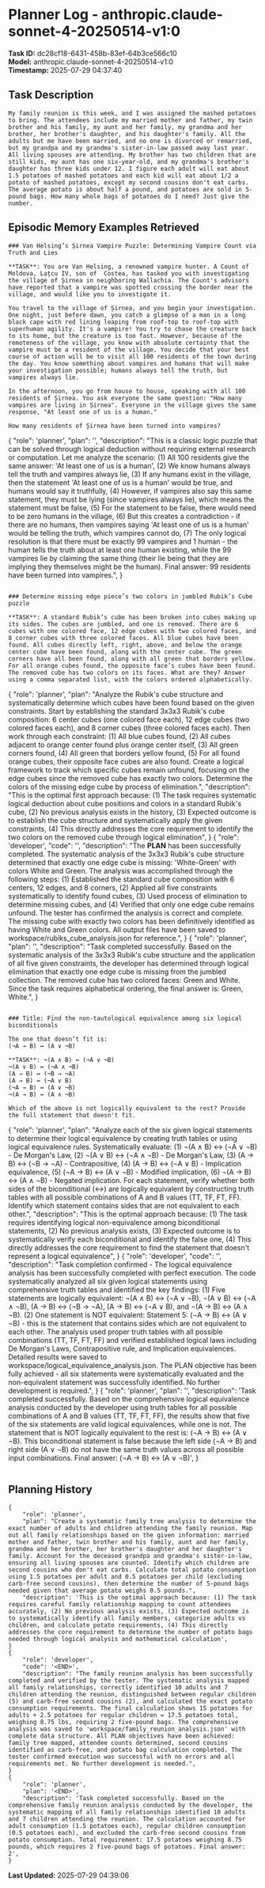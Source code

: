 # Planner Log - anthropic.claude-sonnet-4-20250514-v1:0

**Task ID:** dc28cf18-6431-458b-83ef-64b3ce566c10  
**Model:** anthropic.claude-sonnet-4-20250514-v1:0  
**Timestamp:** 2025-07-29 04:37:40

## Task Description
```
My family reunion is this week, and I was assigned the mashed potatoes to bring. The attendees include my married mother and father, my twin brother and his family, my aunt and her family, my grandma and her brother, her brother's daughter, and his daughter's family. All the adults but me have been married, and no one is divorced or remarried, but my grandpa and my grandma's sister-in-law passed away last year. All living spouses are attending. My brother has two children that are still kids, my aunt has one six-year-old, and my grandma's brother's daughter has three kids under 12. I figure each adult will eat about 1.5 potatoes of mashed potatoes and each kid will eat about 1/2 a potato of mashed potatoes, except my second cousins don't eat carbs. The average potato is about half a pound, and potatoes are sold in 5-pound bags. How many whole bags of potatoes do I need? Just give the number.
```

## Episodic Memory Examples Retrieved
```
### Van Helsing’s Șirnea Vampire Puzzle: Determining Vampire Count via Truth and Lies

**TASK**: You are Van Helsing, a renowned vampire hunter. A Count of Moldova, Lațcu IV, son of  Costea, has tasked you with investigating the village of Șirnea in neighboring Wallachia. The Count's advisors have reported that a vampire was spotted crossing the border near the village, and would like you to investigate it.

You travel to the village of Șirnea, and you begin your investigation. One night, just before dawn, you catch a glimpse of a man in a long black cape with red lining leaping from roof-top to roof-top with superhuman agility. It's a vampire! You try to chase the creature back to its home, but the creature is too fast. However, because of the remoteness of the village, you know with absolute certainty that the vampire must be a resident of the village. You decide that your best course of action will be to visit all 100 residents of the town during the day. You know something about vampires and humans that will make your investigation possible; humans always tell the truth, but vampires always lie.

In the afternoon, you go from house to house, speaking with all 100 residents of Șirnea. You ask everyone the same question: "How many vampires are living in Șirnea". Everyone in the village gives the same response, "At least one of us is a human."

How many residents of Șirnea have been turned into vampires?

```
{
    "role": 'planner',
    "plan": '<END>',
    "description": "This is a classic logic puzzle that can be solved through logical deduction without requiring external research or computation. Let me analyze the scenario: (1) All 100 residents give the same answer: 'At least one of us is a human', (2) We know humans always tell the truth and vampires always lie, (3) If any humans exist in the village, then the statement 'At least one of us is a human' would be true, and humans would say it truthfully, (4) However, if vampires also say this same statement, they must be lying (since vampires always lie), which means the statement must be false, (5) For the statement to be false, there would need to be zero humans in the village, (6) But this creates a contradiction - if there are no humans, then vampires saying 'At least one of us is a human' would be telling the truth, which vampires cannot do, (7) The only logical resolution is that there must be exactly 99 vampires and 1 human - the human tells the truth about at least one human existing, while the 99 vampires lie by claiming the same thing (their lie being that they are implying they themselves might be the human). Final answer: 99 residents have been turned into vampires.",
}
```

### Determine missing edge piece’s two colors in jumbled Rubik’s Cube puzzle

**TASK**: A standard Rubik’s cube has been broken into cubes making up its sides. The cubes are jumbled, and one is removed. There are 6 cubes with one colored face, 12 edge cubes with two colored faces, and 8 corner cubes with three colored faces. All blue cubes have been found. All cubes directly left, right, above, and below the orange center cube have been found, along with the center cube. The green corners have all been found, along with all green that borders yellow. For all orange cubes found, the opposite face’s cubes have been found. The removed cube has two colors on its faces. What are they? Answer using a comma separated list, with the colors ordered alphabetically.

```
{
    "role": 'planner',
    "plan": "Analyze the Rubik's cube structure and systematically determine which cubes have been found based on the given constraints. Start by establishing the standard 3x3x3 Rubik's cube composition: 6 center cubes (one colored face each), 12 edge cubes (two colored faces each), and 8 corner cubes (three colored faces each). Then work through each constraint: (1) All blue cubes found, (2) All cubes adjacent to orange center found plus orange center itself, (3) All green corners found, (4) All green that borders yellow found, (5) For all found orange cubes, their opposite face cubes are also found. Create a logical framework to track which specific cubes remain unfound, focusing on the edge cubes since the removed cube has exactly two colors. Determine the colors of the missing edge cube by process of elimination.",
    "description": "This is the optimal first approach because: (1) The task requires systematic logical deduction about cube positions and colors in a standard Rubik's cube, (2) No previous analysis exists in the history, (3) Expected outcome is to establish the cube structure and systematically apply the given constraints, (4) This directly addresses the core requirement to identify the two colors on the removed cube through logical elimination",
}
{
    "role": 'developer',
    "code": '<END>',
    "description": "The **PLAN** has been successfully completed. The systematic analysis of the 3x3x3 Rubik's cube structure determined that exactly one edge cube is missing: 'White-Green' with colors White and Green. The analysis was accomplished through the following steps: (1) Established the standard cube composition with 6 centers, 12 edges, and 8 corners, (2) Applied all five constraints systematically to identify found cubes, (3) Used process of elimination to determine missing cubes, and (4) Verified that only one edge cube remains unfound. The tester has confirmed the analysis is correct and complete. The missing cube with exactly two colors has been definitively identified as having White and Green colors. All output files have been saved to workspace/rubiks_cube_analysis.json for reference.",
}
{
    "role": 'planner',
    "plan": '<END>',
    "description": "Task completed successfully. Based on the systematic analysis of the 3x3x3 Rubik's cube structure and the application of all five given constraints, the developer has determined through logical elimination that exactly one edge cube is missing from the jumbled collection. The removed cube has two colored faces: Green and White. Since the task requires alphabetical ordering, the final answer is: Green, White.",
}
```

### Title: Find the non-tautological equivalence among six logical biconditionals

The one that doesn’t fit is:
(¬A → B) ↔ (A ∨ ¬B)

**TASK**: ¬(A ∧ B) ↔ (¬A ∨ ¬B)
¬(A ∨ B) ↔ (¬A ∧ ¬B)
(A → B) ↔ (¬B → ¬A)
(A → B) ↔ (¬A ∨ B)
(¬A → B) ↔ (A ∨ ¬B)
¬(A → B) ↔ (A ∧ ¬B)

Which of the above is not logically equivalent to the rest? Provide the full statement that doesn't fit.

```
{
    "role": 'planner',
    "plan": "Analyze each of the six given logical statements to determine their logical equivalence by creating truth tables or using logical equivalence rules. Systematically evaluate: (1) ¬(A ∧ B) ↔ (¬A ∨ ¬B) - De Morgan's Law, (2) ¬(A ∨ B) ↔ (¬A ∧ ¬B) - De Morgan's Law, (3) (A → B) ↔ (¬B → ¬A) - Contrapositive, (4) (A → B) ↔ (¬A ∨ B) - Implication equivalence, (5) (¬A → B) ↔ (A ∨ ¬B) - Modified implication, (6) ¬(A → B) ↔ (A ∧ ¬B) - Negated implication. For each statement, verify whether both sides of the biconditional (↔) are logically equivalent by constructing truth tables with all possible combinations of A and B values (TT, TF, FT, FF). Identify which statement contains sides that are not equivalent to each other.",
    "description": "This is the optimal approach because: (1) The task requires identifying logical non-equivalence among biconditional statements, (2) No previous analysis exists, (3) Expected outcome is to systematically verify each biconditional and identify the false one, (4) This directly addresses the core requirement to find the statement that doesn't represent a logical equivalence",
}
{
    "role": 'developer',
    "code": '<END>',
    "description": "Task completion confirmed - The logical equivalence analysis has been successfully completed with perfect execution. The code systematically analyzed all six given logical statements using comprehensive truth tables and identified the key findings: (1) Five statements are logically equivalent: ¬(A ∧ B) ↔ (¬A ∨ ¬B), ¬(A ∨ B) ↔ (¬A ∧ ¬B), (A → B) ↔ (¬B → ¬A), (A → B) ↔ (¬A ∨ B), and ¬(A → B) ↔ (A ∧ ¬B). (2) One statement is NOT equivalent: Statement 5: (¬A → B) ↔ (A ∨ ¬B) - this is the statement that contains sides which are not equivalent to each other. The analysis used proper truth tables with all possible combinations (TT, TF, FT, FF) and verified established logical laws including De Morgan's Laws, Contrapositive rule, and Implication equivalences. Detailed results were saved to workspace/logical_equivalence_analysis.json. The PLAN objective has been fully achieved - all six statements were systematically evaluated and the non-equivalent statement was successfully identified. No further development is required.",
}
{
    "role": 'planner',
    "plan": '<END>',
    "description": 'Task completed successfully. Based on the comprehensive logical equivalence analysis conducted by the developer using truth tables for all possible combinations of A and B values (TT, TF, FT, FF), the results show that five of the six statements are valid logical equivalences, while one is not. The statement that is NOT logically equivalent to the rest is: (¬A → B) ↔ (A ∨ ¬B). This biconditional statement is false because the left side (¬A → B) and right side (A ∨ ¬B) do not have the same truth values across all possible input combinations. Final answer: (¬A → B) ↔ (A ∨ ¬B)',
}
```
```

## Planning History
```
{
    "role": 'planner',
    "plan": "Create a systematic family tree analysis to determine the exact number of adults and children attending the family reunion. Map out all family relationships based on the given information: married mother and father, twin brother and his family, aunt and her family, grandma and her brother, her brother's daughter and her daughter's family. Account for the deceased grandpa and grandma's sister-in-law, ensuring all living spouses are counted. Identify which children are second cousins who don't eat carbs. Calculate total potato consumption using 1.5 potatoes per adult and 0.5 potatoes per child (excluding carb-free second cousins), then determine the number of 5-pound bags needed given that average potato weighs 0.5 pounds.",
    "description": 'This is the optimal approach because: (1) The task requires careful family relationship mapping to count attendees accurately, (2) No previous analysis exists, (3) Expected outcome is to systematically identify all family members, categorize adults vs children, and calculate potato requirements, (4) This directly addresses the core requirement to determine the number of potato bags needed through logical analysis and mathematical calculation',
}
{
    "role": 'developer',
    "code": '<END>',
    "description": "The family reunion analysis has been successfully completed and verified by the tester. The systematic analysis mapped all family relationships, correctly identified 10 adults and 7 children attending the reunion, distinguished between regular children (5) and carb-free second cousins (2), and calculated the exact potato consumption requirements. The final calculation shows 15 potatoes for adults + 2.5 potatoes for regular children = 17.5 potatoes total, weighing 8.75 lbs, requiring 2 five-pound bags. The comprehensive analysis was saved to 'workspace/family_reunion_analysis.json' with complete data structure. All PLAN objectives have been achieved: family tree mapped, attendee counts determined, second cousins identified as carb-free, and potato bag calculation completed. The tester confirmed execution was successful with no errors and all requirements met. No further development is needed.",
}
{
    "role": 'planner',
    "plan": '<END>',
    "description": 'Task completed successfully. Based on the comprehensive family reunion analysis conducted by the developer, the systematic mapping of all family relationships identified 10 adults and 7 children attending the reunion. The calculation accounted for adult consumption (1.5 potatoes each), regular children consumption (0.5 potatoes each), and excluded the carb-free second cousins from potato consumption. Total requirement: 17.5 potatoes weighing 8.75 pounds, which requires 2 five-pound bags of potatoes. Final answer: 2',
}
```

**Last Updated:** 2025-07-29 04:39:06
